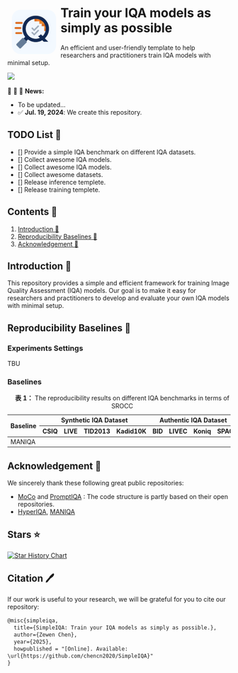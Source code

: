 
# <img align="left" width="100" height="100" src="./Asset/Logo/SimpleIQA.png" style="border-radius: 20px; margin:10px"> Train your IQA models as simply as possible

An efficient and user-friendly template to help researchers and practitioners train IQA models with minimal setup.

<div style="display: flex; justify-content: left; gap: 10px; flex-wrap: wrap; width: 100%; margin-top:10px">
    <a href="https://github.com/chencn2020/SimpleIQA/stargazers">
        <img src="https://img.shields.io/github/stars/chencn2020/SimpleIQA.svg?style=social" style="max-width: 100%; height: auto;">
    </a>
</div>

:rocket:  :rocket: :rocket: **News:**

- To be updated...
- ✅ **Jul. 19, 2024**: We create this repository.

## TODO List 📝

- [] Provide a simple IQA benchmark on different IQA datasets.
- [] Collect awesome IQA models.
- [] Collect awesome IQA models.
- [] Collect awesome datasets.
- [] Release inference templete.
- [] Release training templete.

## Contents 📌

1. [Introduction 👀](#introduction)
2. [Reproducibility Baselines 🎉](#reproducibility-baselines)
3. [Acknowledgement 💌](#Acknowledgement)

## Introduction 👀

<div id="introduction"></div>

This repository provides a simple and efficient framework for training Image Quality Assessment (IQA) models. Our goal is to make it easy for researchers and practitioners to develop and evaluate your own IQA models with minimal setup.

## Reproducibility Baselines 🎉

<div id="reproducibility-baselines"></div>


### Experiments Settings

TBU

### Baselines

<table>
<caption><b>表 1：</b> The reproducibility results on different IQA benchmarks in terms of SROCC</caption>
<thead>
<tr>
  <th rowspan="2">Baseline</th>
  <th colspan="4">Synthetic IQA Dataset</th>
  <th colspan="4">Authentic IQA Dataset</th>
</tr>
<tr>
  <th>CSIQ</th>
  <th>LIVE</th>
  <th>TID2013</th>
  <th>Kadid10K</th>
  <th>BID</th>
  <th>LIVEC</th>
  <th>Koniq</th>
  <th>SPAQ</th>
</tr>
</thead>
<tbody>
<tr>
  <td>MANIQA</td>
  <td></td><td></td><td></td><td></td>
  <td></td><td></td><td></td><td></td>
</tr>
</tbody>
</table>

## Acknowledgement 💌

<div id="Acknowledgement"></div>

We sincerely thank these following great public repositories:

- [MoCo](https://github.com/facebookresearch/moco) and [PromptIQA](https://github.com/chencn2020/PromptIQA) : The code structure is partly based on their open repositories.
- [HyperIQA](https://github.com/SSL92/hyperIQA), [MANIQA](https://github.com/IIGROUP/MANIQA)

## Stars ⭐️

<a href="https://star-history.com/#chencn2020/SimpleIQA&Date">
 <picture>
   <source media="(prefers-color-scheme: dark)" srcset="https://api.star-history.com/svg?repos=chencn2020/SimpleIQA&type=Date&theme=dark" />
   <source media="(prefers-color-scheme: light)" srcset="https://api.star-history.com/svg?repos=chencn2020/SimpleIQA&type=Date" />
   <img alt="Star History Chart" src="https://api.star-history.com/svg?repos=chencn2020/SimpleIQA&type=Date" />
 </picture>
</a>

## Citation 🖊️

If our work is useful to your research, we will be grateful for you to cite our repository:

```
@misc{simpleiqa,
  title={SimpleIQA: Train your IQA models as simply as possible.},
  author={Zewen Chen},
  year={2025},
  howpublished = "[Online]. Available: \url{https://github.com/chencn2020/SimpleIQA}"
}
```
